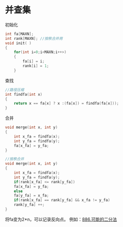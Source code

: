 # 并查集
初始化
```c++
int fa[MAXN];
int rank[MAXN]; //按秩合并用
void init( )
{
    for(int i=0;i<MAXN;i++>)
    {
        fa[i] = i;
        rank[i] = 1;
    }
```
查找
```c++
//路径压缩
int findfa(int x)
{
    return x == fa[x] ? x :(fa[x]) = findfa(fa[x]));
}
```
合并
```c++
void merge(int x, int y)
{
    int x_fa = findfa(x);
    int y_fa = findfa(y);
    fa[x_fa] = y_fa; 
}
```
```c++
//按秩合并
void merge(int x, int y)
{
    int x_fa = findfa(x);
    int y_fa = findfa(y);
    if(rank[x_fa] <= rank[y_fa])
    fa[x_fa] = y_fa;
    else
    fa[y_fa] = x_fa;
    if(rank[x_fa] == rank[y_fa] && x_fa != y_fa)
    rank[y_fa] ++;
}
```
将fa变为2*n，可以记录反向点。
例如：[886.可能的二分法](https://leetcode.cn/problems/possible-bipartition/)
















